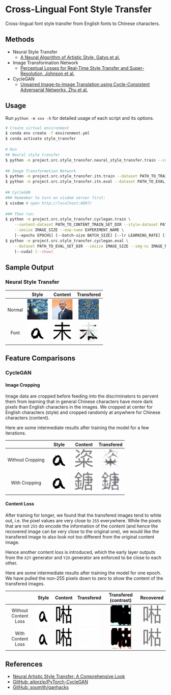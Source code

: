 # Cross-Lingual Font Style Transfer

Cross-lingual font style transfer from English fonts to Chinese characters.

## Methods

- Neural Style Transfer
    - [A Neural Algorithm of Artistic Style, Gatys et al.](https://arxiv.org/pdf/1508.06576v2.pdf)
- Image Transformation Network
    - [Perceptual Losses for Real-Time Style Transfer and Super-Resolution, Johnson et al.](https://arxiv.org/pdf/1603.08155.pdf)
- CycleGAN
    - [Unpaired Image-to-Image Translation using Cycle-Consistent Adversarial Networks, Zhu et al.](https://arxiv.org/pdf/1703.10593.pdf)

## Usage 

Run `python -m xxx -h` for detailed usage of each script and its options.

```bash
# Create virtual environment
$ conda env create -f environment.yml
$ conda activate style_transfer

# Run
## Neural style transfer
$ python -m project.src.style_transfer.neural_style_transfer.train --content PATH_TO_CONTENT_IMAGE --style PATH_TO_STYLE_IMAGE --output PATH_TO_OUTPUT_IMAGE --imsize IMAGE_SIZE --epochs EPOCHS --log-epochs LOG_EPOCHS

## Image Transformation Network 
$ python -m project.src.style_transfer.itn.train --dataset PATH_TO_TRAIN_SET_DIR --style PATH_TO_STYLE_IMAGE --output-model PATH_TO_OUTPUT_MODEL --imsize IMAGE_SIZE --epochs EPOCHS --batch-size BATCH_SIZE --log-epochs LOG_EPOCHS --save-epochs SAVE_EPOCHS
$ python -m project.src.style_transfer.itn.eval --dataset PATH_TO_EVAL_SET_DIR --model PATH_TO_MODEL --imsize IMAGE_SIZE --output-dir OUTPUT_DIR

## CycleGAN 
### Remember to turn on visdom server first:
$ visdom # open http://localhost:8097/

### Then run:
$ python -m project.src.style_transfer.cyclegan.train \
    --content-dataset PATH_TO_CONTENT_TRAIN_SET_DIR --style-dataset PATH_TO_STYLE_TRAIN_SET_DIR \
    --imsize IMAGE_SIZE --exp-name EXPERIMENT_NAME \
    [--epochs EPOCHS] [--batch-size BATCH_SIZE] [--lr LEARNING_RATE] [--decay-epoch DECAY_EPOCH] [--d-steps D_STEPS] [--cuda]
$ python -m project.src.style_transfer.cyclegan.eval \
    --dataset PATH_TO_EVAL_SET_DIR --imsize IMAGE_SIZE --img-nc IMAGE_NUM_CHANNELS --exp-name EXPERIMENT_NAME --epoch EPOCH
    [--cuda] [--show]
```

## Sample Output

### Neural Style Transfer

||Style|Content|Transfered|
|:-:|:-:|:-:|:-:|
|Normal|<img src="img/neural_style_transfer/normal/style.jpg?raw=true" width="64px" height="64px"/>|<img src="img/neural_style_transfer/normal/content.jpg?raw=true" width="64px" height="64px"/>|<img src="img/neural_style_transfer/normal/pastiche.png?raw=true" width="64px" height="64px"/>|
|Font|<img src="img/neural_style_transfer/font/style.png?raw=true" width="64px" height="64px"/>|<img src="img/neural_style_transfer/font/content.png?raw=true" width="64px" height="64px"/>|<img src="img/neural_style_transfer/font/pastiche.png?raw=true" width="64px" height="64px"/>|

## Feature Comparisons

### CycleGAN

#### Image Cropping

Image data are cropped before feeding into the discriminators to pervent them from learning that in general Chinese characters have more dark pixels than English characters in the images. We cropped at center for English characters (style) and cropped randomly at anywhere for Chinese characters (content).

Here are some intermediate results after training the model for a few iterations.

||Style|Content|Transfered|
|:-:|:-:|:-:|:-:|
|Without Cropping|<img src="img/style.png?raw=true" width="64px" height="64px"/>|<img src="img/cyclegan/image_crop/without/original.jpg" width="64px" height="64px"/>|<img src="img/cyclegan/image_crop/without/transfered.jpg" width="64px" height="64px"/>|
|With Cropping|<img src="img/style.png?raw=true" width="64px" height="64px"/>|<img src="img/cyclegan/image_crop/with/original.jpg?raw=true" width="64px" height="64px"/>|<img src="img/cyclegan/image_crop/with/transfered.jpg?raw=true" width="64px" height="64px"/>|

#### Content Loss

After training for longer, we found that the transfered images tend to white out, i.e. the pixel values are very close to `255` everywhere. While the pixels that are not `255` do encode the information of the content (and hence the recovered image can be very close to the original one), we would like the transfered image to also look not too different from the original content image.

Hence another content loss is introduced, which the early layer outputs from the `X2Y` generator and `Y2X` generator are enforced to be close to each other.

Here are some intermediate results after training the model for one epoch. We have pulled the non-255 pixels down to zero to show the content of the transfered images.

||Style|Content|Transfered|Transfered (contrast)|Recovered|
|:-:|:-:|:-:|:-:|:-:|:-:|
|Without Content Loss|<img src="img/style.png?raw=true" width="64px" height="64px"/>|<img src="img/cyclegan/content_loss/original.png" width="64px" height="64px"/>|<img src="img/cyclegan/content_loss/without/transfered.jpg" width="64px" height="64px"/>|<img src="img/cyclegan/content_loss/without/transfered_contrast.jpg" width="64px" height="64px"/>|<img src="img/cyclegan/content_loss/without/recovered.jpg" width="64px" height="64px"/>|
|With Content Loss|<img src="img/style.png?raw=true" width="64px" height="64px"/>|<img src="img/cyclegan/content_loss/original.png?raw=true" width="64px" height="64px"/>|<img src="img/cyclegan/content_loss/with/transfered.jpg?raw=true" width="64px" height="64px"/>|<img src="img/cyclegan/content_loss/with/transfered_contrast.jpg?raw=true" width="64px" height="64px"/>|<img src="img/cyclegan/content_loss/with/recovered.jpg?raw=true" width="64px" height="64px"/>|

## References

- [Neural Artistic Style Transfer: A Comprehensive Look](https://medium.com/artists-and-machine-intelligence/neural-artistic-style-transfer-a-comprehensive-look-f54d8649c199)
- [GitHub: aitorzip/PyTorch-CycleGAN](https://github.com/aitorzip/PyTorch-CycleGAN)
- [GitHub: soumith/ganhacks](https://github.com/soumith/ganhacks)
